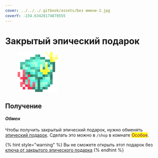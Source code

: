 ```yaml
---
cover: ../../../.gitbook/assets/Без имени-2.jpg
coverY: -234.63428174878555
---
```


# Закрытый эпический подарок

<figure><img src="../../../.gitbook/assets/gift_epic_advance_128.png" alt=""><figcaption></figcaption></figure>

## Получение

#### _Обмен_

Чтобы получить закрытый эпический подарок, нужно обменять [эпический подарок](./). Сделать это можно в `/shop` в комнате <mark style="color:purple;">Особое</mark>.&#x20;

{% hint style="warning" %}
Вы не сможете открыть этот подарок без [ключа от закрытого эпического подарка](epic\_key.md)
{% endhint %}
